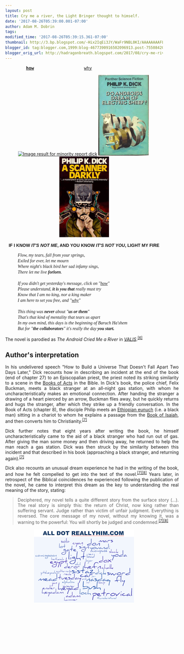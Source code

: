 ```yaml
---
layout: post
title: Cry me a river, the Light Bringer thought to himself.
date: '2017-08-26T05:39:00.001-07:00'
author: Adam M. Dobrin
tags: 
modified_time: '2017-08-26T05:39:15.361-07:00'
thumbnail: http://3.bp.blogspot.com/-Hix2IqEi3JY/WaFr9NBL0KI/AAAAAAAAFLg/jkL47kz_-cUKkSS5YA5foKNiZxyxrWFRQCK4BGAYYCw/s72-c/Screenshot%2B2017-08-25%2Bat%2B7.32.43%2BPM-755362.png
blogger_id: tag:blogger.com,1999:blog-4677390916502096913.post-7550842067457994928
blogger_orig_url: http://hadragonbreath.blogspot.com/2017/08/cry-me-river-light-bringer-thought-to.html
---
```


<div dir="ltr"><div class="gmail_quote"><div dir="ltr"><div class="gmail_quote"><div class="m_396723431445379863HOEnZb"><div class="m_396723431445379863h5"><div dir="ltr"><div class="gmail_quote"><div dir="ltr"><div><p style="text-align:center"><font face="monospace, monospace">    <b> <a href="http://meetdaeyeora.fromthemachine.org/x/c?c=1354058&amp;l=6961756d-6542-4069-a99f-558ceda628fc&amp;r=f937fb79-8246-45d3-9648-0eeedcef63e4" target="_blank">how</a>    </b>               <a href="http://meetdaeyeora.fromthemachine.org/x/c?c=1354058&amp;l=35c2a0c7-7f25-4760-ab10-de56c1dacf9e&amp;r=f937fb79-8246-45d3-9648-0eeedcef63e4" target="_blank">why</a>                        </font></p><p style="text-align:center"><a href="http://meetdaeyeora.fromthemachine.org/x/c?c=1354058&amp;l=f26716b9-3fce-4c32-bc6d-8506b6538e7d&amp;r=f937fb79-8246-45d3-9648-0eeedcef63e4" target="_blank"><img src="reqs/encrypted-tbn0.gstatic.com/images?q=tbn:ANd9GcQGI_XQwzJHDO4srNPTc0Z-WNIwzf-76tYMYBYnNpvzeHxaGPnAPA" alt="Image result for minority report dick"></a> <a href="http://meetdaeyeora.fromthemachine.org/x/c?c=1354058&amp;l=a13e3977-dd2c-4415-a4bc-2a145dd40d3a&amp;r=f937fb79-8246-45d3-9648-0eeedcef63e4" target="_blank"><img src="reqs/c1.staticflickr.com/1/173/469906731_885355a8f6.jpg" alt="Image result for do androids dream of electric sheep" width="161" height="257" style="margin-right:0px"></a> <img src="reqs/transition.turbulence.org/Works/beatingheart/blog/A-Scanner-Darkly-1.png" alt="Image result for a scanner darkly dick" width="159" height="257" style="margin-right:0px"><b><font face="arial black, sans-serif"><br></font></b></p><p style="text-align:center"><b><font face="arial black, sans-serif">IF I KNOW <i>IT&#39;S NOT ME</i>, AND YOU KNOW <i>IT&#39;S NOT YOU</i>, LIGHT MY FIRE</font></b></p>  <center>  <div style="text-align:justify;width:555px">  <dl>  <dd><i><font face="times new roman, serif">Flow, my tears, fall from your springs,</font></i></dd>  <dd><i><font face="times new roman, serif">Exiled for ever, let me mourn</font></i></dd>  <dd><i><font face="times new roman, serif">Where night&#39;s black bird her sad infamy sings,</font></i></dd>  <dd><i><font face="times new roman, serif">There let me live <b>forlorn</b>.</font></i></dd><dd><i><font face="times new roman, serif"><br></font></i></dd><dd><i><font face="times new roman, serif">If you didn&#39;t get yesterday&#39;s message, click on &quot;<a href="http://meetdaeyeora.fromthemachine.org/x/c?c=1354058&amp;l=f26716b9-3fce-4c32-bc6d-8506b6538e7d&amp;r=f937fb79-8246-45d3-9648-0eeedcef63e4" target="_blank">how</a>&quot;</font></i></dd><dd><font face="times new roman, serif"><i>Please understand, <b>it is you that</b> really must try</i></font></dd><dd><font face="times new roman, serif"><i>Know that I am no king, nor a king maker</i></font></dd><dd><font face="times new roman, serif"><i>I am here to set you free, and &quot;<a href="http://meetdaeyeora.fromthemachine.org/x/c?c=1354058&amp;l=35c2a0c7-7f25-4760-ab10-de56c1dacf9e&amp;r=f937fb79-8246-45d3-9648-0eeedcef63e4" target="_blank">why</a>&quot;</i></font></dd><dd><font face="times new roman, serif"><i><br></i></font></dd><dd><font face="times new roman, serif"><i>This thing was <b>never</b> about &quot;<b>us or them</b>&quot;</i></font></dd><dd><font face="times new roman, serif"><i>That&#39;s that kind of mentality that tears us apart</i></font></dd><dd><font face="times new roman, serif"><i>In my own mind, this days is the beginning of Baruch Ha&#39;</i></font><i style="font-family:&quot;times new roman&quot;,serif">shem</i></dd><dd><font face="times new roman, serif"><i>But for &quot;<b>the collaborators</b>&quot; it&#39;s really the day <b>you</b> <b>start.</b></i></font></dd>  </dl>  <p>The novel is parodied as <em>The Android Cried Me a River</em> in <em><a title="VALIS" href="http://meetdaeyeora.fromthemachine.org/x/c?c=1354058&amp;l=0c14e16d-3eff-4bb9-b03b-31347f633e71&amp;r=f937fb79-8246-45d3-9648-0eeedcef63e4" target="_blank">VALIS</a></em>.<sup id="m_396723431445379863m_-2957307138707592193m_-8482261971274426946gmail-cite_ref-6" class="m_396723431445379863m_-2957307138707592193m_-8482261971274426946gmail-reference"><a href="http://meetdaeyeora.fromthemachine.org/x/c?c=1354058&amp;l=29ea2fe8-7a15-4449-a1ff-aaae2b7e8f91&amp;r=f937fb79-8246-45d3-9648-0eeedcef63e4" target="_blank">[6]</a></sup></p>  <h2><span id="m_396723431445379863m_-2957307138707592193m_-8482261971274426946gmail-Author.27s_interpretation" class="m_396723431445379863m_-2957307138707592193m_-8482261971274426946gmail-mw-headline">Author&#39;s interpretation</span></h2>  <p>In his undelivered speech &quot;How to Build a Universe That Doesn&#39;t Fall Apart Two Days Later,&quot; Dick recounts how in describing an incident at the end of the book (end of chapter 27) to an Episcopalian priest, the priest noted its striking similarity to a scene in the <a title="Acts of the Apostles" href="http://meetdaeyeora.fromthemachine.org/x/c?c=1354058&amp;l=c5a6cb72-fe72-49b8-b55d-1d4b52dc2876&amp;r=f937fb79-8246-45d3-9648-0eeedcef63e4" target="_blank">Books of Acts</a> in the Bible. In Dick&#39;s book, the police chief, Felix Buckman, meets a black stranger at an all-night gas station, with whom he uncharacteristically makes an emotional connection. After handing the stranger a drawing of a heart pierced by an arrow, Buckman flies away, but he quickly returns and hugs the stranger, after which they strike up a friendly conversation. In the Book of Acts (chapter 8), the disciple Philip meets an <a title="Ethiopian eunuch" href="http://meetdaeyeora.fromthemachine.org/x/c?c=1354058&amp;l=0de25b84-2f59-4a7d-a081-5bd4b2cd66a6&amp;r=f937fb79-8246-45d3-9648-0eeedcef63e4" target="_blank">Ethiopian eunuch</a> (i.e. a black man) sitting in a chariot to whom he explains a passage from the <a title="Book of Isaiah" href="http://meetdaeyeora.fromthemachine.org/x/c?c=1354058&amp;l=ec7fa87e-3c2b-44cf-9e13-1121159f4b60&amp;r=f937fb79-8246-45d3-9648-0eeedcef63e4" target="_blank">Book of Isaiah</a>, and then converts him to Christianity.<sup id="m_396723431445379863m_-2957307138707592193m_-8482261971274426946gmail-cite_ref-deoxy1_7-0" class="m_396723431445379863m_-2957307138707592193m_-8482261971274426946gmail-reference"><a href="http://meetdaeyeora.fromthemachine.org/x/c?c=1354058&amp;l=2ccebd06-3226-478e-a95c-2eac79ea09c5&amp;r=f937fb79-8246-45d3-9648-0eeedcef63e4" target="_blank">[7]</a></sup></p>  <p>Dick further notes that eight years after writing the book, he himself uncharacteristically came to the aid of a black stranger who had run out of gas. After giving the man some money and then driving away, he returned to help the man reach a gas station. Dick was then struck by the similarity between this incident and that described in his book (approaching a black stranger, and returning again).<sup id="m_396723431445379863m_-2957307138707592193m_-8482261971274426946gmail-cite_ref-deoxy1_7-1" class="m_396723431445379863m_-2957307138707592193m_-8482261971274426946gmail-reference"><a href="http://meetdaeyeora.fromthemachine.org/x/c?c=1354058&amp;l=2ccebd06-3226-478e-a95c-2eac79ea09c5&amp;r=f937fb79-8246-45d3-9648-0eeedcef63e4" target="_blank">[7]</a></sup></p>  <p>Dick also recounts an unusual dream experience he had in the writing of the book, and how he felt compelled to get into the text of the novel.<sup id="m_396723431445379863m_-2957307138707592193m_-8482261971274426946gmail-cite_ref-deoxy1_7-2" class="m_396723431445379863m_-2957307138707592193m_-8482261971274426946gmail-reference"><a href="http://meetdaeyeora.fromthemachine.org/x/c?c=1354058&amp;l=2ccebd06-3226-478e-a95c-2eac79ea09c5&amp;r=f937fb79-8246-45d3-9648-0eeedcef63e4" target="_blank">[7]</a></sup><sup id="m_396723431445379863m_-2957307138707592193m_-8482261971274426946gmail-cite_ref-TFOR_8-0" class="m_396723431445379863m_-2957307138707592193m_-8482261971274426946gmail-reference"><a href="http://meetdaeyeora.fromthemachine.org/x/c?c=1354058&amp;l=f2dbfd7d-8f9f-47aa-b65d-6cb7a2f4c487&amp;r=f937fb79-8246-45d3-9648-0eeedcef63e4" target="_blank">[8]</a></sup> Years later, in retrospect of the Biblical coincidences he experienced following the publication of the novel, he came to interpret this dream as the key to understanding the real meaning of the story, stating:</p>  <blockquote class="m_396723431445379863m_-2957307138707592193m_-8482261971274426946gmail-templatequote">  <p>Deciphered, my novel tells a quite different story from the surface story (…). The real story is simply this: the return of Christ, now king rather than suffering servant. Judge rather than victim of unfair judgment. Everything is reversed. The core message of my novel, without my knowing it, was a warning to the powerful: You will shortly be judged and condemned.<sup id="m_396723431445379863m_-2957307138707592193m_-8482261971274426946gmail-cite_ref-deoxy1_7-3" class="m_396723431445379863m_-2957307138707592193m_-8482261971274426946gmail-reference"><a href="http://meetdaeyeora.fromthemachine.org/x/c?c=1354058&amp;l=2ccebd06-3226-478e-a95c-2eac79ea09c5&amp;r=f937fb79-8246-45d3-9648-0eeedcef63e4" target="_blank">[7]</a></sup><sup id="m_396723431445379863m_-2957307138707592193m_-8482261971274426946gmail-cite_ref-TFOR_8-1" class="m_396723431445379863m_-2957307138707592193m_-8482261971274426946gmail-reference"><a href="http://meetdaeyeora.fromthemachine.org/x/c?c=1354058&amp;l=f2dbfd7d-8f9f-47aa-b65d-6cb7a2f4c487&amp;r=f937fb79-8246-45d3-9648-0eeedcef63e4" target="_blank">[8]</a></sup></p>  </blockquote>  </div></center></div><div style="text-align:center"><a href="http://meetdaeyeora.fromthemachine.org/x/c?c=1354058&amp;l=1b4713d0-2d2b-429b-b16a-3b6d2115e71f&amp;r=f937fb79-8246-45d3-9648-0eeedcef63e4" class="m_396723431445379863m_-2957307138707592193playable" target="_blank"><a href="http://3.bp.blogspot.com/-Hix2IqEi3JY/WaFr9NBL0KI/AAAAAAAAFLg/jkL47kz_-cUKkSS5YA5foKNiZxyxrWFRQCK4BGAYYCw/s1600/Screenshot%2B2017-08-25%2Bat%2B7.32.43%2BPM-755362.png"><img src="reqs/3.bp.blogspot.com/-Hix2IqEi3JY/WaFr9NBL0KI/AAAAAAAAFLg/jkL47kz_-cUKkSS5YA5foKNiZxyxrWFRQCK4BGAYYCw/s320/Screenshot%2B2017-08-25%2Bat%2B7.32.43%2BPM-755362.png"  border="0" alt="" id="BLOGGER_PHOTO_ID_6458562039836823714" /></a></a></div><div><div style="text-align:center"><br></div><div style="text-align:center">​</div><div class="m_396723431445379863m_-2957307138707592193m_-8482261971274426946gmail_signature"><div dir="ltr"><div><div dir="ltr"></div></div></div></div>  </div></div><div hspace="streak-pt-mark" style="max-height:1px"><img alt="" style="width:0px;max-height:0px;overflow:hidden" src="reqs/mailfoogae.appspot.com/t?sender=aYWRhbUBmcm9tdGhlbWFjaGluZS5vcmc%3D&amp;type=zerocontent&amp;guid=71d2bf94-bb70-4756-93fb-3a713b49263e"><font color="#ffffff" size="1">ᐧ</font></div>  </div><br><br clear="all"><div><br></div><div class="m_396723431445379863m_-2957307138707592193gmail_signature" data-smartmail="gmail_signature"><div dir="ltr"><div><div dir="ltr"></div></div></div></div>  </div>  </div></div><img height="0" width="0" src="reqs/meetdaeyeora.fromthemachine.org/x/o?u=f937fb79-8246-45d3-9648-0eeedcef63e4&amp;c=1354058">  </div><br></div><div hspace="streak-pt-mark" style="max-height:1px"><img alt="" style="width:0px;max-height:0px;overflow:hidden" src="reqs/mailfoogae.appspot.com/t?sender=aZG9hbWRAdGVsZXNwcml6ZS50ZWNobm9jcmF6eS5ncQ%3D%3D&amp;type=zerocontent&amp;guid=5625a1e6-08fc-48cc-9b0e-9de4a2a5efad"><font color="#ffffff" size="1">ᐧ</font></div>  </div><br></div><div hspace="streak-pt-mark" style="max-height:1px"><img alt="" style="width:0px;max-height:0px;overflow:hidden" src="reqs/mailfoogae.appspot.com/t?sender=aZG9hbWRAdGVsZXNwcml6ZS50ZWNobm9jcmF6eS5ncQ%3D%3D&amp;type=zerocontent&amp;guid=da49db47-eeeb-4392-b8de-f509dfc0a097"><font color="#ffffff" size="1">ᐧ</font></div>  